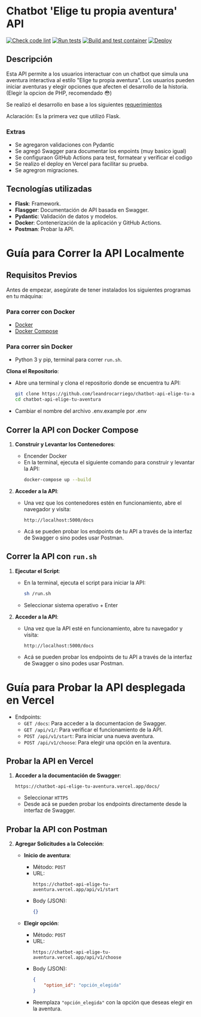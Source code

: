 # Chatbot 'Elige tu propia aventura' API

[![Check code lint](https://github.com/leandrocarriego/chatbot-api-elige-tu-aventura/actions/workflows/lint.yml/badge.svg)](https://github.com/leandrocarriego/chatbot-api-elige-tu-aventura/actions/workflows/lint.yml)
[![Run tests](https://github.com/leandrocarriego/chatbot-api-elige-tu-aventura/actions/workflows/test.yml/badge.svg)](https://github.com/leandrocarriego/chatbot-api-elige-tu-aventura/actions/workflows/test.yml)
[![Build and test container](https://github.com/leandrocarriego/chatbot-api-elige-tu-aventura/actions/workflows/test-container.yml/badge.svg)](https://github.com/leandrocarriego/chatbot-api-elige-tu-aventura/actions/workflows/test-container.yml)
[![Deploy](https://github.com/leandrocarriego/chatbot-api-elige-tu-aventura/actions/workflows/deploy.yml/badge.svg)](https://github.com/leandrocarriego/chatbot-api-elige-tu-aventura/actions/workflows/deploy.yml)


## Descripción

Esta API permite a los usuarios interactuar con un chatbot que simula una aventura interactiva al estilo "Elige tu propia aventura". 
Los usuarios pueden iniciar aventuras y elegir opciones que afecten el desarrollo de la historia.
(Elegir la opcion de PHP, recomendado :flushed:)

Se realizó el desarrollo en base a los siguientes [requerimientos](https://github.com/leandrocarriego/chatbot-api-elige-tu-aventura/requerimientos-backend-api.pdf)

Aclaración: Es la primera vez que utilizó Flask.

### Extras

- Se agregaron validaciones con Pydantic
- Se agregó Swagger para documentar los enpoints (muy basico igual)
- Se configuraon GitHub Actions para test, formatear y verificar el codigo
- Se realizo el deploy en Vercel para facilitar su prueba.
- Se agregron migraciones.

## Tecnologías utilizadas

- **Flask**: Framework.
- **Flasgger**: Documentación de API basada en Swagger.
- **Pydantic**: Validación de datos y modelos.
- **Docker**: Contenerización de la aplicación y GitHub Actions.
- **Postman**: Probar la API.

# Guía para Correr la API Localmente

## Requisitos Previos

Antes de empezar, asegúrate de tener instalados los siguientes programas en tu máquina:

### Para correr con Docker
- [Docker](https://www.docker.com/get-started)
- [Docker Compose](https://docs.docker.com/compose/install/)

### Para correr sin Docker
- Python 3 y pip, terminal para correr `run.sh`.

**Clona el Repositorio**:
   - Abre una terminal y clona el repositorio donde se encuentra tu API:
     ```bash
     git clone https://github.com/leandrocarriego/chatbot-api-elige-tu-aventura
     cd chatbot-api-elige-tu-aventura
     ```
   - Cambiar el nombre del archivo .env.example por .env

## Correr la API con Docker Compose

1. **Construir y Levantar los Contenedores**:
   - Encender Docker
   - En la terminal, ejecuta el siguiente comando para construir y levantar la API:
     ```bash
     docker-compose up --build
     ```

2. **Acceder a la API**:
   - Una vez que los contenedores estén en funcionamiento, abre el navegador y visita:
     ```
     http://localhost:5000/docs
     ```
   - Acá se pueden probar los endpoints de tu API a través de la interfaz de Swagger o sino podes usar Postman.

## Correr la API con `run.sh`

1. **Ejecutar el Script**:
   - En la terminal, ejecuta el script para iniciar la API:
     ```bash
     sh /run.sh
     ```
   - Seleccionar sistema operativo + Enter

4. **Acceder a la API**:
   - Una vez que la API esté en funcionamiento, abre tu navegador y visita:
     ```
     http://localhost:5000/docs
     ```
   - Acá se pueden probar los endpoints de tu API a través de la interfaz de Swagger o sino podes usar Postman.

# Guía para Probar la API desplegada en Vercel

- Endpoints:
     - `GET /docs`: Para acceder a la documentacion de Swagger.
     - `GET /api/v1/`: Para verificar el funcionamiento de la API.
     - `POST /api/v1/start`: Para iniciar una nueva aventura.
     - `POST /api/v1/choose`: Para elegir una opción en la aventura.

## Probar la API en Vercel

1. **Acceder a la documentación de Swagger**:
     ```
     https://chatbot-api-elige-tu-aventura.vercel.app/docs/
     ```
   - Seleccionar `HTTPS`
   - Desde acá se pueden probar los endpoints directamente desde la interfaz de Swagger.

## Probar la API con Postman


2. **Agregar Solicitudes a la Colección**:

   - **Inicio de aventura**:
     - Método: `POST`
     - URL: 
       ```
       https://chatbot-api-elige-tu-aventura.vercel.app/api/v1/start
       ```
     - Body (JSON):
       ```json
       {}
       ```

   - **Elegir opción**:
     - Método: `POST`
     - URL: 
       ```
       https://chatbot-api-elige-tu-aventura.vercel.app/api/v1/choose
       ```
     - Body (JSON):
       ```json
       {
           "option_id": "opción_elegida"
       }
       ```
     - Reemplaza `"opción_elegida"` con la opción que deseas elegir en la aventura.

